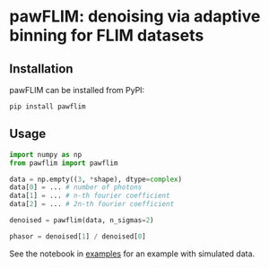 # pawFLIM: denoising via adaptive binning for FLIM datasets

## Installation

pawFLIM can be installed from PyPI:

```
pip install pawflim
```

## Usage

```python
import numpy as np
from pawflim import pawflim

data = np.empty((3, *shape), dtype=complex)
data[0] = ... # number of photons
data[1] = ... # n-th fourier coefficient
data[2] = ... # 2n-th fourier coefficient

denoised = pawflim(data, n_sigmas=2)

phasor = denoised[1] / denoised[0]
```

See the notebook in
[examples](https://github.com/maurosilber/binlets-paper/blob/main/examples/simulated_data.ipynb)
for an example with simulated data.
